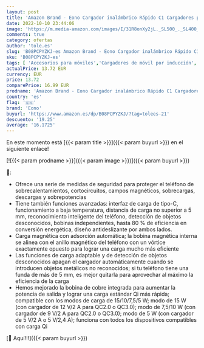 ```yaml
---
layout: post
title: 'Amazon Brand - Eono Cargador inalámbrico Rápido C1 Cargadores por inducción Qi-Certificado 15W Wireless Charger para iPhone 13/12 Mini/12 Pro/12 Pro MAX  Galaxy S20/20+/20 Ultra  AirPods Pro Rojo '
date: 2022-10-10 23:44:06
image: 'https://m.media-amazon.com/images/I/31R8onXy2jL._SL500_._SL400_.jpg'
comments: true
category: ofertas
author: 'tole.es'
slug: 'B08PCPYZKJ-es Amazon Brand - Eono Cargador inalámbrico Rápido C1...'
sku: 'B08PCPYZKJ-es'
tags: [ 'Accesorios para móviles','Cargadores de móvil por inducción','Cargadores para móviles','Comunicación móvil y accesorios','Electrónica','eono','iphone','🇪🇸', ]
actualPrice: 13.72 EUR
currency: EUR
price: 13.72
comparePrice: 16.99 EUR
prodname: 'Amazon Brand - Eono Cargador inalámbrico Rápido C1 Cargadores por inducción Qi-Certificado 15W Wireless Charger para iPhone 13/12 Mini/12 Pro/12 Pro MAX  Galaxy S20/20+/20 Ultra  AirPods Pro Rojo '
country: 'es'
flag: '🇪🇸'
brand: 'Eono'
buyurl: 'https://www.amazon.es/dp/B08PCPYZKJ/?tag=tolees-21'
descuento: '19.25'
average: '16.1725'
---
```


En este momento está [{{< param title >}}]({{< param buyurl >}}) en el siguiente enlace!

[![{{< param prodname >}}]({{< param image >}})]({{< param buyurl >}})

🔎:

- Ofrece una serie de medidas de seguridad para proteger el teléfono de sobrecalentamientos, cortocircuitos, campos magnéticos, sobrecargas, descargas y sobrepotencias
- Tiene también funciones avanzadas: interfaz de carga de tipo-C, funcionamiento a baja temperatura, distancia de carga no superior a 5 mm, reconocimiento inteligente del teléfono, detección de objetos desconocidos, bobinas independientes, hasta 80 % de eficiencia en conversión energética, diseño antideslizante por ambos lados.
- Carga magnética con adsorción automática; la bobina magnética interna se alinea con el anillo magnético del teléfono con un vórtice exactamente opuesto para lograr una carga mucho más eficiente
- Las funciones de carga adaptable y de detección de objetos desconocidos apagan el cargador automáticamente cuando se introducen objetos metálicos no reconocidos; si tu teléfono tiene una funda de más de 5 mm, es mejor quitarla para aprovechar al máximo la eficiencia de la carga
- Hemos mejorado la bobina de cobre integrada para aumentar la potencia de salida y lograr una carga estándar Qi más rápida; compatible con los modos de carga de 15/10/7,5/5 W; modo de 15 W (con cargador de 12 V/2 A para QC2.0 o QC3.0); modo de 7,5/10 W (con cargador de 9 V/2 A para QC2.0 o QC3.0); modo de 5 W (con cargador de 5 V/2 A o 5 V/2,4 A); funciona con todos los dispositivos compatibles con carga Qi

[🛒 Aquí!!!]({{< param buyurl >}})
